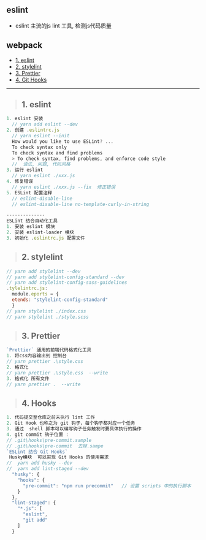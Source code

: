 ## eslint
- eslint  主流的js lint 工具, 检测js代码质量
## webpack
- [1. eslint](#1)
- [2. stylelint](#2)
- [3. Prettier](#3)
- [4. Git Hooks](#4)
--------

><h2 id='1'>1. eslint</h2>
```js
1. eslint 安装 
  // yarn add eslint --dev
2. 创建 .eslintrc.js 
  // yarn eslint --init
  How would you like to use ESLint? ... 
  To check syntax only
  To check syntax and find problems
  > To check syntax, find problems, and enforce code style
  //  语法, 问题, 代码风格
3. 运行 eslint
  // yarn eslint ./xxx.js
4. 修复错误
  // yarn eslint ./xxx.js --fix  修正错误
5. ESLint 配置注释
  // eslint-disable-line
  // eslint-disable-line no-template-curly-in-string 

--------------
ESLint 结合自动化工具
1. 安装 eslint 模块
2. 安装 eslint-loader 模块
3. 初始化 .eslintrc.js 配置文件
```
><h2 id='2'>2. stylelint</h2>
```js
// yarn add stylelint --dev
// yarn add stylelint-config-standard --dev
// yarn add stylelint-config-sass-guidelines
.tylelintrc.js: 
  module.eports = {
  etends: "stylelint-config-standard"
  }
// yarn stylelint ./index.css
// yarn stylelint ./style.scss
```

><h2 id='3'>3. Prettier</h2>
```js
`Prettier` 通用的前端代码格式化工具
1. 将css内容输出到 控制台
// yarn prettier .\style.css  
2. 格式化
// yarn prettier .\style.css  --write
3. 格式化 所有文件
// yarn prettier .  --write
```
><h2 id='4'>4. Hooks</h2>
```js
1. 代码提交至仓库之前未执行 lint 工作
2. Git Hook 也称之为 git 钩子，每个钩子都对应一个任务
3. 通过  shell 脚本可以编写钩子任务触发时要具体执行的操作
4. git commit 钩子位置 :
// .git\hooks\pre-commit.sample 
// .git\hooks\pre-commit  去掉.sampe
`ESLint 结合 Git Hooks`
 Husky模块  可以实现 Git Hooks 的使用需求
//  yarn add husky --dev
//  yarn add lint-staged --dev
  "husky": {
    "hooks": {
      "pre-commit": "npm run precommit"   // 设置 scripts 中的执行脚本
    }
  },
  "lint-staged": {
    "*.js": [
      "eslint",
      "git add"
    ]
  }
```